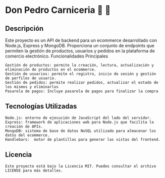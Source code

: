  # Don Pedro Carniceria  :meat_on_bone: :poultry_leg:

## Descripción

Este proyecto es un API de backend para un ecommerce desarrollado con Node.js, Express y MongoDB. Proporciona un conjunto de endpoints que permiten la gestión de productos, usuarios y pedidos en la plataforma de comercio electrónico.
Funcionalidades Principales

    Gestión de productos: permite la creación, lectura, actualización y eliminación de productos en el ecommerce.
    Gestión de usuarios: permite el registro, inicio de sesión y gestión de perfiles de usuario.
    Gestión de pedidos: permite realizar pedidos, actualizar el estado de los mismos y eliminarlos
    Pasarela de pagos: Incluye pasarela de pagos para finalizar la compra

## Tecnologías Utilizadas

    Node.js: entorno de ejecución de JavaScript del lado del servidor.
    Express: framework de aplicaciones web para Node.js que facilita la creación de APIs.
    MongoDB: sistema de base de datos NoSQL utilizado para almacenar los datos del ecommerce.
    Handlebars:  motor de plantillas para generar las vistas del frontend.
    
## Licencia

    Este proyecto está bajo la Licencia MIT. Puedes consultar el archivo LICENSE para más detalles.
